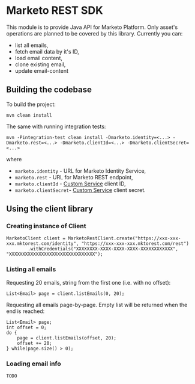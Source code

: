 # Marketo REST SDK
This module is to provide Java API for Marketo Platform. Only asset's operations are planned to be covered by this library.
Currently you can:
 * list all emails,
 * fetch email data by it's ID,
 * load email content,
 * clone existing email,
 * update email-content

## Building the codebase

To build the project:

    mvn clean install
    
The same with running integration tests:

    mvn -Pintegration-test clean install -Dmarketo.identity=<...> -Dmarketo.rest=<...> -Dmarketo.clientId=<...> -Dmarketo.clientSecret=<...>

where
  * `marketo.identity` - URL for Marketo Identity Service,
  * `marketo.rest` - URL for Marketo REST endpoint,
  * `marketo.clientId` - [Custom Service](http://developers.marketo.com/documentation/rest/custom-service/) client ID,
  * `marketo.clientSecret`- [Custom Service](http://developers.marketo.com/documentation/rest/custom-service/) client secret.

## Using the client library

### Creating instance of Client

    MarketoClient client = MarketoRestClient.create("https://xxx-xxx-xxx.mktorest.com/identity", "https://xxx-xxx-xxx.mktorest.com/rest")
            .withCredentials("XXXXXXXX-XXXX-XXXX-XXXX-XXXXXXXXXXXX", "XXXXXXXXXXXXXXXXXXXXXXXXXXXXXXXX");

### Listing all emails

Requesting 20 emails, string from the first one (i.e. with no offset):

    List<Email> page = client.listEmails(0, 20);

Requesting all emails page-by-page. Empty list will be returned when the end is reached:

    List<Email> page;
    int offset = 0;
    do {
        page = client.listEmails(offset, 20);
        offset += 20;
    } while(page.size() > 0);

### Loading email info

    TODO
